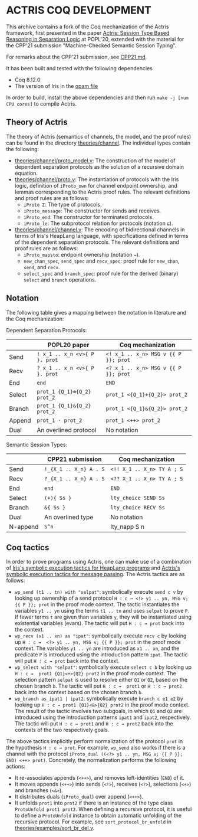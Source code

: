 # ACTRIS COQ DEVELOPMENT

This archive contains a fork of the Coq mechanization of the Actris framework,
first presented in the paper
[Actris: Session Type Based Reasoning in Separation Logic](https://iris-project.org/pdfs/2020-popl-actris-final.pdf)
at POPL'20, extended with the material for the CPP'21 submission "Machine-Checked
Semantic Session Typing".

For remarks about the CPP'21 submission, see [CPP21.md](CPP21.md).

It has been built and tested with the following dependencies

 - Coq 8.12.0
 - The version of Iris in the [opam file](opam)

In order to build, install the above dependencies and then run
`make -j [num CPU cores]` to compile Actris.

## Theory of Actris

The theory of Actris (semantics of channels, the model, and the proof rules)
can be found in the directory [theories/channel](theories/channel).
The individual types contain the following:

- [theories/channel/proto_model.v](theories/channel/proto_model.v): The
  construction of the model of dependent separation protocols as the solution of
  a recursive domain equation.
- [theories/channel/proto.v](theories/channel/proto.v): The instantiation of
  protocols with the Iris logic, definition of `iProto_own` for channel endpoint
  ownership, and lemmas corresponding to the Actris proof rules.
  The relevant definitions and proof rules are as follows:
  + `iProto Σ`: The type of protocols.
  + `iProto_message`: The constructor for sends and receives.
  + `iProto_end`: The constructor for terminated protocols.
  + `iProto_le`: The subprotocol relation for protocols (notation `⊑`).
- [theories/channel/channel.v](theories/channel/channel.v): The encoding of
  bidirectional channels in terms of Iris's HeapLang language, with specifications
  defined in terms of the dependent separation protocols.
  The relevant definitions and proof rules are as follows:
  + `iProto_mapsto`: endpoint ownership (notation `↣`).
  + `new_chan_spec`, `send_spec` and `recv_spec`: proof rule for `new_chan`,
    `send`, and `recv`.
  + `select_spec` and `branch_spec`: proof rule for the derived (binary)
    `select` and `branch` operations.

## Notation

The following table gives a mapping between the notation in literature
and the Coq mechanization:

Dependent Separation Protocols:

|        | POPL20 paper                  | Coq mechanization                     |
|--------|-------------------------------|---------------------------------------|
| Send   | `! x_1 .. x_n <v>{ P }. prot` | `<! x_1 .. x_n> MSG v {{ P }}; prot`  |
| Recv   | `? x_1 .. x_n <v>{ P }. prot` | `<? x_1 .. x_n> MSG v {{ P }}; prot`  |
| End    | `end`                         | `END`                                 |
| Select | `prot_1 {Q_1}⊕{Q_2} prot_2`   | `prot_1 <{Q_1}+{Q_2}> prot_2`         |
| Branch | `prot_1 {Q_1}&{Q_2} prot_2`   | `prot_1 <{Q_1}&{Q_2}> prot_2`         |
| Append | `prot_1 · prot_2`             | `prot_1 <++> prot_2`                  |
| Dual   | An overlined protocol         | No notation                           |

Semantic Session Types:

|          | CPP21 submission              | Coq mechanization                     |
|----------|-------------------------------|---------------------------------------|
| Send     | `!_{X_1 .. X_n} A . S`        | `<!! X_1 .. X_n> TY A ; S`            |
| Recv     | `?_{X_1 .. X_n} A . S`        | `<?? X_1 .. X_n> TY A ; S`            |
| End      | `end`                         | `END`                                 |
| Select   | `(+){ Ss }`                   | `lty_choice SEND Ss`                  |
| Branch   | `&{ Ss }`                     | `lty_choice RECV Ss`                  |
| Dual     | An overlined type             | No notation                           |
| N-append | `S^n`                         | lty_napp S n                          |

## Coq tactics

In order to prove programs using Actris, one can make use of a combination of
[Iris's symbolic execution tactics for HeapLang programs][HeapLang] and
[Actris's symbolic execution tactics for message passing][ActrisProofMode]. The
Actris tactics are as follows:

- `wp_send (t1 .. tn) with "selpat"`: symbolically execute `send c v` by looking
  up ownership of a send protocol `H : c ↣ <!> y1 .. yn, MSG v; {{ P }}; prot`
  in the proof mode context. The tactic instantiates the variables `y1 .. yn`
  using the terms `t1 .. tn` and uses `selpat` to prove `P`. If fewer terms
  `t` are given than variables `y`, they will be instantiated using existential
  variables (evars). The tactic will put `H : c ↣ prot` back into the context.
- `wp_recv (x1 .. xn) as "ipat"`: symbolically execute `recv c` by looking up
  `H : c ↣  <?> y1 .. yn, MSG v; {{ P }}; prot` in the proof mode context. The
  variables `y1 .. yn` are introduced as `x1 .. xn`, and the predicate `P` is
  introduced using the introduction pattern `ipat`. The tactic will put
  `H : c ↣ prot` back into the context.
- `wp_select with "selpat"`: symbolically execute `select c b` by looking up
  `H : c ↣  prot1 {Q1}<+>{Q2} prot2` in the proof mode context. The selection
  pattern `selpat` is used to resolve either `Q1` or `Q2`, based on the chosen
  branch `b`. The tactic will put `H : c ↣  prot1` or `H : c ↣ prot2` back
  into the context based on the chosen branch `b`.
- `wp_branch as ipat1 | ipat2`: symbolically execute `branch c e1 e2` by looking
  up `H : c ↣ prot1 {Q1}<&>{Q2} prot2` in the proof mode context. The result of
  the tactic involves two subgoals, in which `Q1` and `Q2` are introduced using
  the introduction patterns `ipat1` and `ipat2`, respectively. The tactic will
  put `H : c ↣ prot1` and `H : c ↣ prot2` back into the contexts of the two
  respectively goals.

The above tactics implicitly perform normalization of the protocol `prot` in
the hypothesis `H : c ↣ prot`. For example, `wp_send` also works if there is a
channel with the protocol `iProto_dual ((<?> y1 .. yn, MSG v; {{ P }}; END) <++> prot)`.
Concretely, the normalization performs the following actions:

- It re-associates appends (`<++>`), and removes left-identities (`END`) of it.
- It moves appends (`<++>`) into sends (`<!>`), receives (`<?>`), selections
  (`<+>`) and branches (`<&>`).
- It distributes duals (`iProto_dual`) over append (`<++>`).
- It unfolds `prot1` into `prot2` if there is an instance of the type class
  `ProtoUnfold prot1 prot2`. When defining a recursive protocol, it is
  useful to define a `ProtoUnfold` instance to obtain automatic unfolding
  of the recursive protocol. For example, see `sort_protocol_br_unfold` in
  [theories/examples/sort_br_del.v](theories/examples/sort_br_del.v).

[HeapLang]: https://gitlab.mpi-sws.org/iris/iris/blob/master/HeapLang.md
[ProofMode]: https://gitlab.mpi-sws.org/iris/iris/blob/master/ProofMode.md
[ActrisProofMode]: theories/channel/proofmode.v

